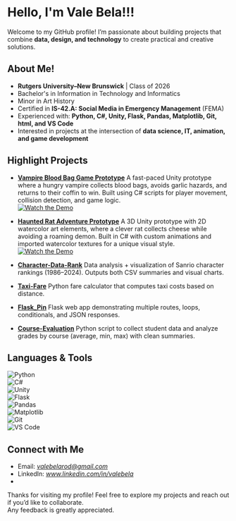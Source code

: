 # Hello, I'm Vale Bela!!!

Welcome to my GitHub profile! I’m passionate about building projects that combine **data, design, and technology** to create practical and creative solutions.  

##  About Me!

-  **Rutgers University–New Brunswick** | Class of 2026
-  Bachelor's in Information in Technology and Informatics
-  Minor in Art History 
-  Certified in **IS-42.A: Social Media in Emergency Management** (FEMA)   
- Experienced with: **Python, C#, Unity, Flask, Pandas, Matplotlib, Git, html, and VS Code**  
-  Interested in projects at the intersection of **data science, IT, animation, and game development**  


##  Highlight Projects  

* [**Vampire Blood Bag Game Prototype**](https://youtu.be/e9g9kYYl5rg)
  A fast-paced Unity prototype where a hungry vampire collects blood bags, avoids garlic hazards, and returns to their coffin to win. Built using C# scripts for player movement, collision detection, and game logic. <br>
  [![Watch the Demo](https://img.youtube.com/vi/e9g9kYYl5rg/maxresdefault.jpg)](https://youtu.be/e9g9kYYl5rg)

* [**Haunted Rat Adventure Prototype**](https://youtu.be/fIxngaye9s0)
  A 3D Unity prototype with 2D watercolor art elements, where a clever rat collects cheese while avoiding a roaming demon. Built in C# with custom animations and imported watercolor textures for a unique visual style. <br>
  [![Watch the Demo](https://img.youtube.com/vi/fIxngaye9s0/maxresdefault.jpg)](https://youtu.be/fIxngaye9s0)

* [**Character-Data-Rank**](https://github.com/valebela/Character-Data-Rank)
  Data analysis + visualization of Sanrio character rankings (1986–2024). Outputs both CSV summaries and visual charts.

* [**Taxi-Fare**](https://github.com/valebela/Taxi-Faire)
  Python fare calculator that computes taxi costs based on distance.

* [**Flask_Pin**](https://github.com/valebela/Flask_Pin)
  Flask web app demonstrating multiple routes, loops, conditionals, and JSON responses.

* [**Course-Evaluation**](https://github.com/valebela/Course-Evaluation)
  Python script to collect student data and analyze grades by course (average, min, max) with clean summaries.

## Languages & Tools  

![Python](https://img.shields.io/badge/-Python-333333?style=flat&logo=python)  
![C#](https://img.shields.io/badge/-C%23-333333?style=flat&logo=csharp)  
![Unity](https://img.shields.io/badge/-Unity-333333?style=flat&logo=unity)  
![Flask](https://img.shields.io/badge/-Flask-333333?style=flat&logo=flask)  
![Pandas](https://img.shields.io/badge/-Pandas-333333?style=flat&logo=pandas)  
![Matplotlib](https://img.shields.io/badge/-Matplotlib-333333?style=flat&logo=plotly)  
![Git](https://img.shields.io/badge/-Git-333333?style=flat&logo=git)  
![VS Code](https://img.shields.io/badge/-VS%20Code-333333?style=flat&logo=visual-studio-code)  


##  Connect with Me  

- Email: *valebelarod@gmail.com*  
- LinkedIn: *www.linkedin.com/in/valebela*
- 


Thanks for visiting my profile! Feel free to explore my projects and reach out if you’d like to collaborate.  
Any feedback is greatly appreciated. 

